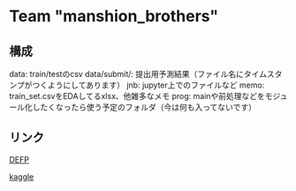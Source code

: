 # Team "manshion_brothers"
## 構成
data: train/testのcsv
data/submit/: 提出用予測結果（ファイル名にタイムスタンプがつくようにしてあります）
jnb: jupyter上でのファイルなど
memo: train_set.csvをEDAしてるxlsx、他雑多なメモ
prog: mainや前処理などをモジュール化したくなったら使う予定のフォルダ（今は何も入ってないです）


## リンク
[DEFP](https://de.uec.ac.jp/ads18students/)

[kaggle](https://www.kaggle.com/c/property-price-prediction-challenge)


